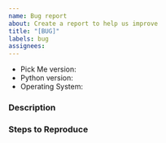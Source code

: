 ```yaml
---
name: Bug report
about: Create a report to help us improve
title: "[BUG]"
labels: bug
assignees:
---
```


- Pick Me version:
- Python version:
- Operating System:

### Description

<!--
  Describe what you were trying to get done.
  What went wrong?
  What was supposed to happen?
  What actually happened?
-->

### Steps to Reproduce

<!--
  Paste the command(s) you ran and the output.
  If there was a crash, please include the traceback here.
-->
